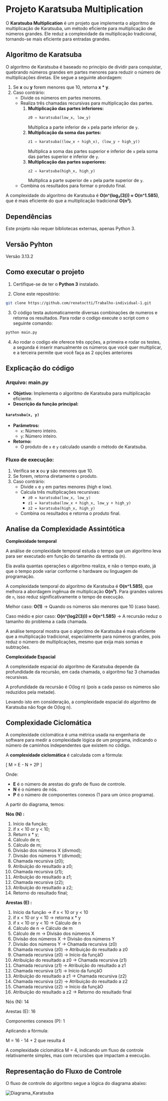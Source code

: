 # Projeto Karatsuba Multiplication

O **Karatsuba Multiplication** é um projeto que implementa o algoritmo de multiplicação de Karatsuba, um método eficiente para multiplicação de números grandes. Ele reduz a complexidade da multiplicação tradicional, tornando-se mais eficiente para entradas grandes.

## Algoritmo de Karatsuba

O algoritmo de Karatsuba é baseado no princípio de dividir para conquistar, quebrando números grandes em partes menores para reduzir o número de multiplicações diretas. Ele segue a seguinte abordagem:

1. Se **x** ou **y** forem menores que 10, retorna **x * y**.
2. Caso contrário:
   - Divide os números em partes menores.
   - Realiza três chamadas recursivas para multiplicação das partes.
     1. **Multiplicação das partes inferiores:**
        ```python
        z0 = karatsuba(low_x, low_y)
        ```
        Multiplica a parte inferior de `x` pela parte inferior de `y`.
     2. **Multiplicação da soma das partes:**
        ```python
        z1 = karatsuba((low_x + high_x), (low_y + high_y))
        ```
        Multiplica a soma das partes superior e inferior de `x` pela soma das partes superior e inferior de `y`.
     3. **Multiplicação das partes superiores:**
        ```python
        z2 = karatsuba(high_x, high_y)
        ```
        Multiplica a parte superior de `x` pela parte superior de `y`.
   - Combina os resultados para formar o produto final.

A complexidade do algoritmo de Karatsuba é **O(n^(log₂(3))) ≈ O(n^1.585)**, que é mais eficiente do que a multiplicação tradicional **O(n²)**.

## Dependências

Este projeto não requer bibliotecas externas, apenas Python 3.

## Versão Pyhton

Versão 3.13.2

## Como executar o projeto

1. Certifique-se de ter o **Python 3** instalado.

2. Clone este repositório:
 ```bash
 git clone https://github.com/renatoctti/Trabalho-individual-1.git
 ```
   
3. O código testa automaticamente diversas combinações de numeros e retorna os resultados. Para rodar o codigo execute o script com o seguinte comando:

```bash
python main.py
```
4. Ao rodar o codigo ele oferece três opções, a primeira e rodar os testes, a segunda é inserir manualmente os números que você quer multiplicar, e a terceira permite que você faça as 2 opções anteriores

## Explicação do código

### Arquivo: main.py

- **Objetivo:** Implementa o algoritmo de Karatsuba para multiplicação eficiente.
- **Descrição da função principal:**

#### `karatsuba(x, y)`
- **Parâmetros:**
  - `x`: Número inteiro.
  - `y`: Número inteiro.
- **Retorno:**
  - O produto de `x` e `y` calculado usando o método de Karatsuba.

### Fluxo de execução:
1. Verifica se **x** ou **y** são menores que 10.
2. Se forem, retorna diretamente o produto.
3. Caso contrário:
   - Divide `x` e `y` em partes menores (high e low).
   - Calcula três multiplicações recursivas:
     - `z0 = karatsuba(low_x, low_y)`
     - `z1 = karatsuba(low_x + high_x, low_y + high_y)`
     - `z2 = karatsuba(high_x, high_y)`
   - Combina os resultados e retorna o produto final.

## Analise da Complexidade Assintótica

**Complexidade temporal**

A análise de complexidade temporal estuda o tempo que um algoritmo leva para ser executado em função do tamanho da entrada (n).

Ela avalia quantas operações o algoritmo realiza, e não o tempo exato, já que o tempo pode variar conforme o hardware ou linguagem de programação.

A complexidade temporal do algoritmo de Karatsuba é **O(n^1.585)**, que melhora a abordagem ingênua de multiplicação **O(n²)**. Para grandes valores de `n`, isso reduz significativamente o tempo de execução.

Melhor caso: **O(1)** → Quando os números são menores que 10 (caso base).

Caso médio e pior caso: **O(n^(log2(3))) ≈ O(n^1.585)** → A recursão reduz o tamanho do problema a cada chamada.

A análise temporal mostra que o algoritmo de Karatsuba é mais eficiente que a multiplicação tradicional, especialmente para números grandes, pois reduz o número de multiplicações, mesmo que exija mais somas e subtrações.

**Complexidade Espacial**



A complexidade espacial do algoritmo de Karatsuba depende da profundidade da recursão, em cada chamada, o algoritmo faz 3 chamadas recursivas.

A profundidade da recursão é O(log n) (pois a cada passo os números são reduzidos pela metade).

Levando isto em consideração, a complexidade espacial do algoritmo de Karatsuba não foge de O(log n).

## Complexidade Ciclomática

A complexidade ciclomática é uma métrica usada na engenharia de software para medir a complexidade lógica de um programa, indicando o número de caminhos independentes que existem no código.

A **complexidade ciclomática** é calculada com a fórmula:

\[
M = E - N + 2P
\]

Onde:
- **E** é o número de arestas do grafo de fluxo de controle.
- **N** é o número de nós.
- **P** é o número de componentes conexos (1 para um único programa).

A partir do diagrama, temos:

  **Nós (N) :**
1. Início da função;
2. if x < 10 or y < 10;
3. Return x * y;
4. Cálculo de n;
5. Cálculo de m;
6. Divisão dos números X (divmod);
7. Divisão dos números Y (divmod);
8. Chamada recursiva (z0);
9. Atribuição do resultado a z0;
10. Chamada recursiva (z1);
11. Atribuição do resultado a z1;
12. Chamada recursiva (z2);
13. Atribuição do resultado a z2;
14. Retorno do resultado final;

**Arestas (E) :**

1. Início da função → if x < 10 or y < 10
2. if x < 10 or y < 10 → retorna x * y
3. if x < 10 or y < 10 → Cálculo de n
4. Cálculo de n → Cálculo de m
5. Cálculo de m → Divisão dos números X
6. Divisão dos números X → Divisão dos números Y
7. Divisão dos números Y → Chamada recursiva (z0)
8. Chamada recursiva (z0) → Atribuição do resultado a z0
9. Chamada recursiva (z0) → Início da funçãO
10. Atribuição do resultado a z0 → Chamada recursiva (z1)
11. Chamada recursiva (z1) → Atribuição do resultado a z1
12. Chamada recursiva (z1) → Início da funçãO
13. Atribuição do resultado a z1 → Chamada recursiva (z2)
14. Chamada recursiva (z2) → Atribuição do resultado a z2
15. Chamada recursiva (z2) → Início da funçãO
16. Atribuição do resultado a z2 → Retorno do resultado final



Nós (N): 14

Arestas (E): 16

Componentes conexos (P): 1

Aplicando a fórmula: 

M = 16 - 14 + 2  que resulta 4

A complexidade ciclomática M = 4, indicando um fluxo de controle relativamente simples, mas com recursões que impactam a execução.
## Representação do Fluxo de Controle

O fluxo de controle do algoritmo segue a lógica do diagrama abaixo:





![Diagrama_Karatsuba](https://github.com/user-attachments/assets/38599966-22d6-4a2b-9879-5cf63639cdce)



